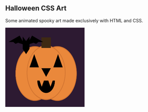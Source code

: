 ## Halloween CSS Art
Some animated spooky art made exclusively with HTML and CSS.

<div display="flex">
<kbd>
<img src="preview.png" width="250" height="250">
</kbd>
</div>